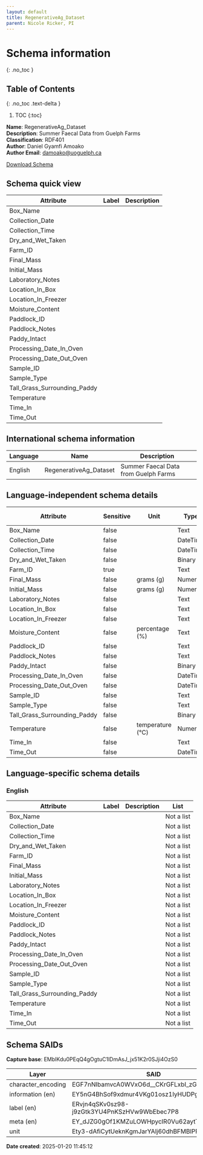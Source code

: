 ```yaml
---
layout: default  
title: RegenerativeAg_Dataset  
parent: Nicole Ricker, PI
---
```


# Schema information
{: .no_toc }

## Table of Contents
{: .no_toc .text-delta }

1. TOC
{:toc}

**Name**: RegenerativeAg_Dataset  
**Description**: Summer Faecal Data from Guelph Farms  
**Classification**: RDF401  
**Author**: Daniel Gyamfi Amoako  
**Author Email**: damoako@uoguelph.ca  

[Download Schema](RegenerativeAg_Dataset_OCA_bundle.zip) 


## Schema quick view

| Attribute | Label | Description |
| --- | --- | --- |
| Box_Name |  |  |
| Collection_Date |  |  |
| Collection_Time |  |  |
| Dry_and_Wet_Taken |  |  |
| Farm_ID |  |  |
| Final_Mass |  |  |
| Initial_Mass |  |  |
| Laboratory_Notes |  |  |
| Location_In_Box |  |  |
| Location_In_Freezer |  |  |
| Moisture_Content |  |  |
| Paddlock_ID |  |  |
| Paddlock_Notes |  |  |
| Paddy_Intact |  |  |
| Processing_Date_In_Oven |  |  |
| Processing_Date_Out_Oven |  |  |
| Sample_ID |  |  |
| Sample_Type |  |  |
| Tall_Grass_Surrounding_Paddy |  |  |
| Temperature |  |  |
| Time_In |  |  |
| Time_Out |  |  |

## International schema information

| Language | Name | Description |
| --- | --- | --- |
| English | RegenerativeAg_Dataset | Summer Faecal Data from Guelph Farms |

## Language-independent schema details

| Attribute | Sensitive | Unit | Type | Character encoding |
| --- | --- | --- | --- | --- |
| Box_Name | false |  | Text | utf-8 |
| Collection_Date | false |  | DateTime | utf-8 |
| Collection_Time | false |  | DateTime | utf-8 |
| Dry_and_Wet_Taken | false |  | Binary | utf-8 |
| Farm_ID | true |  | Text | utf-8 |
| Final_Mass | false | grams (g) | Numeric | utf-8 |
| Initial_Mass | false | grams (g) | Numeric | utf-8 |
| Laboratory_Notes | false |  | Text | utf-8 |
| Location_In_Box | false |  | Text | utf-8 |
| Location_In_Freezer | false |  | Text | utf-8 |
| Moisture_Content | false | percentage (%) | Text | utf-8 |
| Paddlock_ID | false |  | Text | utf-8 |
| Paddlock_Notes | false |  | Text | utf-8 |
| Paddy_Intact | false |  | Binary | utf-8 |
| Processing_Date_In_Oven | false |  | DateTime | utf-8 |
| Processing_Date_Out_Oven | false |  | DateTime | utf-8 |
| Sample_ID | false |  | Text | utf-8 |
| Sample_Type | false |  | Text | utf-8 |
| Tall_Grass_Surrounding_Paddy | false |  | Binary | utf-8 |
| Temperature | false | temperature (°C) | Numeric | utf-8 |
| Time_In | false |  | Text | utf-8 |
| Time_Out | false |  | DateTime | utf-8 |

## Language-specific schema details

### English

| Attribute | Label | Description | List |
| --- | --- | --- | --- |
| Box_Name |  |  | Not a list |
| Collection_Date |  |  | Not a list |
| Collection_Time |  |  | Not a list |
| Dry_and_Wet_Taken |  |  | Not a list |
| Farm_ID |  |  | Not a list |
| Final_Mass |  |  | Not a list |
| Initial_Mass |  |  | Not a list |
| Laboratory_Notes |  |  | Not a list |
| Location_In_Box |  |  | Not a list |
| Location_In_Freezer |  |  | Not a list |
| Moisture_Content |  |  | Not a list |
| Paddlock_ID |  |  | Not a list |
| Paddlock_Notes |  |  | Not a list |
| Paddy_Intact |  |  | Not a list |
| Processing_Date_In_Oven |  |  | Not a list |
| Processing_Date_Out_Oven |  |  | Not a list |
| Sample_ID |  |  | Not a list |
| Sample_Type |  |  | Not a list |
| Tall_Grass_Surrounding_Paddy |  |  | Not a list |
| Temperature |  |  | Not a list |
| Time_In |  |  | Not a list |
| Time_Out |  |  | Not a list |

## Schema SAIDs

**Capture base**: EMbIKdu0PEqQ4gOgtuC1lDmAsJ_jx51K2r0SJji4OzS0

| Layer | SAID |
| --- | --- |
| character_encoding | EGF7nNIbamvcA0WVxO6d__CKrGFLxbI_zGNOI7zXMD9I |
| information (en) | EY5nG4BhSof9xdmur4VKg01osz1IyHUDPgrcX9yNgjEQ |
| label (en) | ERvjn4qSKv0sz98-j9zGtk3YU4PnKSzHVw9WbEbec7P8 |
| meta (en) | EY_dJZG0gOf1KMZuLOWHpycIR0Vu62aytTIJvpD3HJp0 |
| unit | Ety3-dAfiCytUeknKgmJarYAlj60dhBFMBlPRVft4bdA |

**Date created**: 2025-01-20 11:45:12

